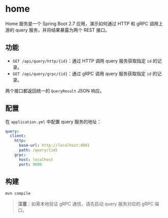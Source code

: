 # home

Home 服务是一个 Spring Boot 2.7 应用，演示如何通过 HTTP 和 gRPC 调用上游的 query 服务，并将结果暴露为两个 REST 接口。

## 功能

- `GET /api/query/http/{id}`：通过 HTTP 调用 query 服务获取指定 `id` 的记录。
- `GET /api/query/grpc/{id}`：通过 gRPC 调用 query 服务获取指定 `id` 的记录。

两个接口都返回统一的 `QueryResult` JSON 响应。

## 配置

在 `application.yml` 中配置 query 服务的地址：

```yaml
query:
  client:
    http:
      base-url: http://localhost:8081
      path: /query/{id}
    grpc:
      host: localhost
      port: 9090
```

## 构建

```bash
mvn compile
```

> **注意**：如需本地验证 gRPC 通信，请先启动 query 服务对应的 gRPC 端口。
